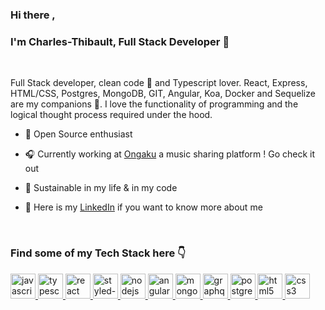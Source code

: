 ### Hi there ,
### I'm Charles-Thibault, Full Stack Developer 👐
<br />

Full Stack developer, clean code 🧹 and Typescript lover. React, Express, HTML/CSS, Postgres, MongoDB, GIT, Angular, Koa, Docker and Sequelize are my companions 👫. I love the functionality of programming and the logical thought process required under the hood.

- 🤩 Open Source enthusiast

- 🎧 Currently working at [Ongaku](https://github.com/ritammv/ongaku) a music sharing platform ! Go check it out

- 🥦 Sustainable in my life & in my code

- 👀 Here is my [LinkedIn](https://www.linkedin.com/in/chthve/) if you want to know more about me 

<br />

<h3 align="left">Find some of my Tech Stack here 👇</h3>

<p align="left"> 
   <a href="https://developer.mozilla.org/en-US/docs/Web/JavaScript" target="_blank"> <img src="https://upload.wikimedia.org/wikipedia/commons/6/6a/JavaScript-logo.png" alt="javascript" width="40" height="40"/> </a> 
    <a href="https://www.typescriptlang.org/" target="_blank"> <img src="https://upload.wikimedia.org/wikipedia/commons/thumb/4/4c/Typescript_logo_2020.svg/1200px-Typescript_logo_2020.svg.png" alt="typescript" width="40" height="40"/> </a> 
  <a href="https://reactjs.org/" target="_blank"> <img src="https://reactnative.dev/img/header_logo.svg" alt="react" width="40" height="40"/> </a> 
    <a href="https://styled-components.com/" target="_blank"> <img src="https://avatars2.githubusercontent.com/u/20658825?v=4" alt="styled-component" width="40" height="40"/> </a> 
    <a href="https://nodejs.org" target="_blank"> <img src="https://upload.wikimedia.org/wikipedia/commons/thumb/d/d9/Node.js_logo.svg/1280px-Node.js_logo.svg.png" alt="nodejs" height="40"/> </a> 
  <a href="https://angular.io" target="_blank"> <img src="https://angular.io/assets/images/logos/angular/angular.png" alt="angularjs" width="40" height="40"/> </a> 
  <a href="https://www.mongodb.com/" target="_blank"> <img src="https://img.icons8.com/color/452/mongodb.png" alt="mongodb" width="40" height="40"/> </a>
   <a href="https://graphql.org/" target="_blank"> <img src="https://miro.medium.com/max/400/1*nP2C50GK4_-ly_R_mq3juQ.png" alt="graphql" width="40" height="40"/> </a>
  <a href="https://www.postgresql.org" target="_blank"> <img src="https://upload.wikimedia.org/wikipedia/commons/thumb/2/29/Postgresql_elephant.svg/1200px-Postgresql_elephant.svg.png" alt="postgresql" width="40" height="40"/> </a>  
     <a href="https://www.w3.org/html/" target="_blank"> <img src="https://upload.wikimedia.org/wikipedia/commons/thumb/6/61/HTML5_logo_and_wordmark.svg/512px-HTML5_logo_and_wordmark.svg.png" alt="html5" width="40" height="40"/> </a> 
  <a href="https://www.w3schools.com/css/" target="_blank"> <img src="https://cdn.iconscout.com/icon/free/png-256/css-118-569410.png" alt="css3" width="40" height="40"/> </a>
</p>
